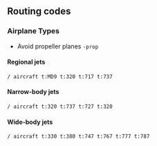 ## Routing codes

### Airplane Types
* Avoid propeller planes `-prop`

#### Regional jets
```
/ aircraft t:MD9 t:320 t:717 t:737
```

#### Narrow-body jets
```
/ aircraft t:320 t:737 t:727 t:320
```

#### Wide-body jets
```
/ aircraft t:330 t:380 t:747 t:767 t:777 t:787
```
